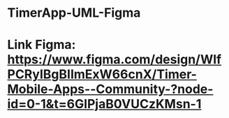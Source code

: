 # TimerApp-UML-Figma
# Link Figma: https://www.figma.com/design/WIfPCRyIBgBIImExW66cnX/Timer-Mobile-Apps--Community-?node-id=0-1&t=6GlPjaB0VUCzKMsn-1
